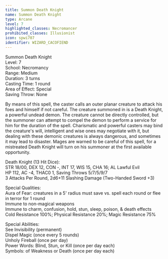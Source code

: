 ```yaml
---
title: Summon Death Knight
name: Summon Death Knight
type: Arcane
level: 7
highlighted_classes: Necromancer
prohibited_classes: Illusionist
icon: spwi707
identifier: WIZARD_CACOFIEND
---
```

Summon Death Knight  
Level: 7  
School: Necromancy  
Range: Medium  
Duration: 3 turns  
Casting Time: 1 round  
Area of Effect: Special  
Saving Throw: None  
  
By means of this spell, the caster calls an outer planar creature to attack his foes and himself if not careful. The creature summoned in is a Death Knight, a powerful undead demon. The creature cannot be directly controlled, but the summoner can attempt to compel the demon to perform a service for him for the duration of the spell. Charismatic and powerful casters may bind the creature's will, intelligent and wise ones may negotiate with it, but dealing with these demonic creatures is always dangerous, and sometimes it may lead to disaster. Mages are warned to be careful of this spell, for a mistreated Death Knight will turn on his summoner at the first available opportunity.  
  
Death Knight (13 Hit Dice):  
STR 18/00, DEX 12, CON -, INT 17, WIS 15, CHA 16;  AL Lawful Evil  
HP 112, AC -4, THAC0 1, Saving Throws 5/7/5/9/7  
3 Attacks Per Round, 2d6+11 Slashing Damage (Two-Handed Sword +3)  
  
Special Qualities:  
Aura of Fear: creatures in a 5' radius must save vs. spell each round or flee in terror for 1 round  
Immune to non-magical weapons  
Immune to charm, confusion, hold, stun, sleep, poison, &amp; death effects  
Cold Resistance 100%; Physical Resistance 20%; Magic Resistance 75%  
  
Special Abilities:  
See Invisibility (permanent)  
Dispel Magic (once every 5 rounds)  
Unholy Fireball (once per day)  
Power Words: Blind, Stun, or Kill (once per day each)  
Symbols: of Weakness or Death (once per day each)  
